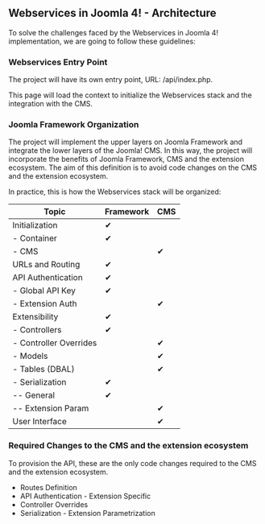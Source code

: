 ## Webservices in Joomla 4! - Architecture

To solve the challenges faced by the Webservices in Joomla 4! implementation, we are going to follow these guidelines:

### Webservices Entry Point

The project will have its own entry point, URL: /api/index.php.

This page will load the context to initialize the  Webservices stack and the integration with the CMS.

### Joomla Framework Organization

The project will implement the upper layers on Joomla Framework and integrate the lower layers of the Joomla! CMS. In this way, the project will incorporate the benefits of Joomla Framework, CMS and the extension ecosystem. The aim of this definition is to avoid code changes on the CMS and the extension ecosystem.

In practice, this is how the Webservices stack will be organized:

Topic           | Framework | CMS
---------       | ----------| ----------
Initialization  | ✔         | 
- Container     | ✔         | 
- CMS           |            | ✔
URLs and Routing         | ✔         | 
API Authentication  | ✔         | 
- Global API Key  | ✔         | 
- Extension Auth  |          | ✔
Extensibility   | ✔         | 
- Controllers     | ✔         |
- Controller Overrides |       | ✔
- Models          |            | ✔
- Tables (DBAL)   |            | ✔
- Serialization   | ✔         | 
-- General       | ✔         |  
-- Extension Param  |           | ✔
User Interface  |           | ✔

 ### Required Changes to the CMS and the extension ecosystem

 To provision the API, these are the only code changes required to the CMS and the extension ecosystem.

 - Routes Definition
 - API Authentication - Extension Specific
 - Controller Overrides
 - Serialization - Extension Parametrization
